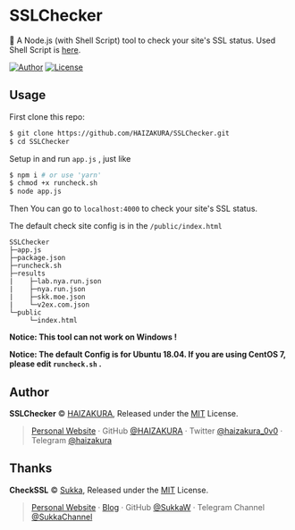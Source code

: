 # SSLChecker
 🔧 A Node.js (with Shell Script) tool to check your site's SSL status. Used Shell Script is [here](https://github.com/HAIZAKURA/CheckSSL).

[![Author](https://img.shields.io/badge/Author-HAIZAKURA-b68469?style=flat-square)](https://nya.run)
[![License](https://img.shields.io/github/license/HAIZAKURA/SSLChecker?style=flat-square)](./LICENSE)

## Usage

First clone this repo:

```bash
$ git clone https://github.com/HAIZAKURA/SSLChecker.git
$ cd SSLChecker
```

Setup in and run `app.js`  , just like

```bash
$ npm i # or use 'yarn'
$ chmod +x runcheck.sh
$ node app.js
```

Then You can go to `localhost:4000` to check your site's SSL status.

The default check site config is in the `/public/index.html`

```
SSLChecker
├─app.js
├─package.json
├─runcheck.sh
├─results
|    ├─lab.nya.run.json
|    ├─nya.run.json
|    ├─skk.moe.json
|    └─v2ex.com.json
└─public
     └─index.html
```
**Notice: This tool can not work on Windows !**

**Notice: The default Config is for Ubuntu 18.04. If you are using CentOS 7, please edit `runcheck.sh` .**

## Author

**SSLChecker** © [HAIZAKURA](https://nya.run), Released under the [MIT](./LICENSE) License.

> [Personal Website](https://nya.run) · GitHub [@HAIZAKURA](https://github.com/HAIZAKURA) · Twitter [@haizakura_0v0](https://twitter.com/haizakura_0v0) · Telegram [@haizakura](https://t.me/haizakura)

## Thanks

**CheckSSL** © [Sukka](https://github.com/SukkaW), Released under the [MIT](./LICENSE) License.

> [Personal Website](https://skk.moe) · [Blog](https://blog.skk.moe) · GitHub [@SukkaW](https://github.com/SukkaW) · Telegram Channel [@SukkaChannel](https://t.me/SukkaChannel)